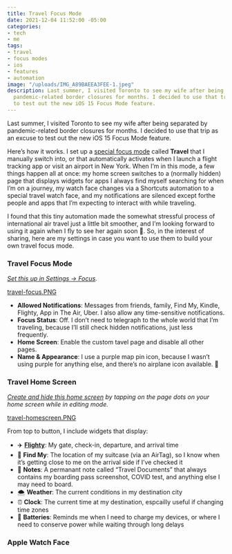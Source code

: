 ```yaml
---
title: Travel Focus Mode
date: 2021-12-04 11:52:00 -05:00
categories:
- tech
- me
tags:
- travel
- focus modes
- ios
- features
- automation
image: "/uploads/IMG_A89BAEEA3FEE-1.jpeg"
description: Last summer, I visited Toronto to see my wife after being separated by
  pandemic-related border closures for months. I decided to use that trip as an excuse
  to test out the new iOS 15 Focus Mode feature.
---
```


Last summer, I visited Toronto to see my wife after being separated by pandemic-related border closures for months. I decided to use that trip as an excuse to test out the new iOS 15 Focus Mode feature.

Here’s how it works. I set up a [special focus mode](https://twitter.com/mb/status/1429069655629500416) called **Travel** that I manually switch into, or that automatically activates when I launch a flight tracking app or visit an airport in New York. When I’m in this mode, a few things happen all at once: my home screen switches to a (normally hidden) page that displays widgets for apps I always find myself searching for when I’m on a journey, my watch face changes via a Shortcuts automation to a special travel watch face, and my notifications are silenced except forthe people and apps that I’m expecting to interact with while traveling.

I found that this tiny automation made the somewhat stressful process of international air travel just a little bit smoother, and I’m looking forward to using it again when I fly to see her again soon 🤞. So, in the interest of sharing, here are my settings in case you want to use them to build your own travel focus mode.

### Travel Focus Mode
*[Set this up in Settings → Focus](https://support.apple.com/en-us/HT212608).*

[travel-focus.PNG](/uploads/travel-focus.PNG)


* **Allowed Notifications**: Messages from friends, family, Find My, Kindle, Flighty, App in The Air, Uber. I also allow any time-sensitive notifications.
* **Focus Status**: Off. I don’t need to telegraph to the whole world that I’m traveling, because I’ll still check hidden notifications, just less frequently.
* **Home Screen**: Enable the custom tavel page and disable all other pages.
* **Name & Appearance**: I use a purple map pin icon, because I wasn’t using purple for anything else, and there’s no airplane icon available. 📍

### Travel Home Screen
*[Create and hide this home screen](https://support.apple.com/en-me/HT211345) by tapping on the page dots on your home screen while in editing mode.*

[travel-homescreen.PNG](/uploads/travel-homescreen.PNG)

From top to button, I include widgets that display:

* ✈️ **[Flighty](https://www.flightyapp.com)**: My gate, check-in, departure, and arrival time
* 🧳 **Find My**: The location of my suitcase (via an AirTag), so I know when it’s getting close to me on the arrival side if I’ve checked it
* 📒 **Notes**: A permanant note called “Travel Documents” that always contains my boarding pass screenshot, COVID test, and anything else I may need to board.
* 🌨 **Weather**: The current conditions in my destination city
* ⏰ **Clock**: The current time at my destination, espcailly useful if changing time zones
* 🔋 **Batteries**: Reminds me when I need to charge my devices, or where I need to conserve power while waiting through long delays

### Apple Watch Face


